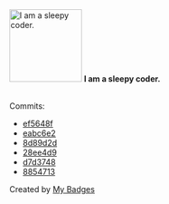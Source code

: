 <img src="https://my-badges.github.io/my-badges/sleepy-coder.png" alt="I am a sleepy coder." title="I am a sleepy coder." width="128">
<strong>I am a sleepy coder.</strong>
<br><br>

Commits:

- <a href="https://github.com/nlsschim/basketball_analysis/commit/ef5648fa6e646640509c08f26dd76f84cecf73e3">ef5648f</a>
- <a href="https://github.com/nlsschim/nlsschim/commit/eabc6e28b3538fd8ca8ac2c550555331e14d4144">eabc6e2</a>
- <a href="https://github.com/nlsschim/nlsschim/commit/8d89d2da38b779325c688e3054c7cd16c070735d">8d89d2d</a>
- <a href="https://github.com/nlsschim/nlsschim/commit/28ee4d9f53ea4a3745751d8cc4f7a43ec32fd52a">28ee4d9</a>
- <a href="https://github.com/nlsschim/nlsschim/commit/d7d37486b6941691111a4f67cc7e043343ed7d62">d7d3748</a>
- <a href="https://github.com/nlsschim/nlsschim/commit/88547130432993fb74ce822b51196f2e3dc009d0">8854713</a>


Created by <a href="https://github.com/my-badges/my-badges">My Badges</a>